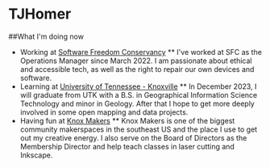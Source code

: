 # TJHomer

##What I'm doing now
* Working at [Software Freedom Conservancy](https://sfconservancy.org/)
** I've worked at SFC as the Operations Manager since March 2022. I am passionate about ethical and accessible tech, as well as the right to repair our own devices and software.
* Learning at [University of Tennessee - Knoxville](https://geography.utk.edu/)
** In December 2023, I will graduate from UTK with a B.S. in Geographical Information Science Technology and minor in Geology. After that I hope to get more deeply involved in some open mapping and data projects.
* Having fun at [Knox Makers](knoxmakers.org)
** Knox Makers is one of the biggest community makerspaces in the southeast US and the place I use to get out my creative energy. I also serve on the Board of Directors as the Membership Director and help teach classes in laser cutting and Inkscape.




